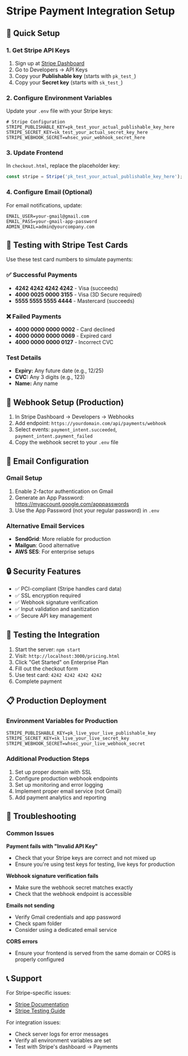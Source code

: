 # Stripe Payment Integration Setup

## 🚀 Quick Setup

### 1. Get Stripe API Keys
1. Sign up at [Stripe Dashboard](https://dashboard.stripe.com)
2. Go to Developers → API Keys
3. Copy your **Publishable key** (starts with `pk_test_`)
4. Copy your **Secret key** (starts with `sk_test_`)

### 2. Configure Environment Variables
Update your `.env` file with your Stripe keys:

```env
# Stripe Configuration
STRIPE_PUBLISHABLE_KEY=pk_test_your_actual_publishable_key_here
STRIPE_SECRET_KEY=sk_test_your_actual_secret_key_here
STRIPE_WEBHOOK_SECRET=whsec_your_webhook_secret_here
```

### 3. Update Frontend
In `checkout.html`, replace the placeholder key:

```javascript
const stripe = Stripe('pk_test_your_actual_publishable_key_here');
```

### 4. Configure Email (Optional)
For email notifications, update:

```env
EMAIL_USER=your-gmail@gmail.com
EMAIL_PASS=your-gmail-app-password
ADMIN_EMAIL=admin@yourcompany.com
```

## 🧪 Testing with Stripe Test Cards

Use these test card numbers to simulate payments:

### ✅ Successful Payments
- **4242 4242 4242 4242** - Visa (succeeds)
- **4000 0025 0000 3155** - Visa (3D Secure required)
- **5555 5555 5555 4444** - Mastercard (succeeds)

### ❌ Failed Payments
- **4000 0000 0000 0002** - Card declined
- **4000 0000 0000 0069** - Expired card
- **4000 0000 0000 0127** - Incorrect CVC

### Test Details
- **Expiry:** Any future date (e.g., 12/25)
- **CVC:** Any 3 digits (e.g., 123)
- **Name:** Any name

## 🔧 Webhook Setup (Production)

1. In Stripe Dashboard → Developers → Webhooks
2. Add endpoint: `https://yourdomain.com/api/payments/webhook`
3. Select events: `payment_intent.succeeded`, `payment_intent.payment_failed`
4. Copy the webhook secret to your `.env` file

## 📧 Email Configuration

### Gmail Setup
1. Enable 2-factor authentication on Gmail
2. Generate an App Password: https://myaccount.google.com/apppasswords
3. Use the App Password (not your regular password) in `.env`

### Alternative Email Services
- **SendGrid**: More reliable for production
- **Mailgun**: Good alternative
- **AWS SES**: For enterprise setups

## 🔒 Security Features

- ✅ PCI-compliant (Stripe handles card data)
- ✅ SSL encryption required
- ✅ Webhook signature verification
- ✅ Input validation and sanitization
- ✅ Secure API key management

## 🚦 Testing the Integration

1. Start the server: `npm start`
2. Visit: `http://localhost:3000/pricing.html`
3. Click "Get Started" on Enterprise Plan
4. Fill out the checkout form
5. Use test card: `4242 4242 4242 4242`
6. Complete payment

## 📋 Production Deployment

### Environment Variables for Production
```env
STRIPE_PUBLISHABLE_KEY=pk_live_your_live_publishable_key
STRIPE_SECRET_KEY=sk_live_your_live_secret_key
STRIPE_WEBHOOK_SECRET=whsec_your_live_webhook_secret
```

### Additional Production Steps
1. Set up proper domain with SSL
2. Configure production webhook endpoints
3. Set up monitoring and error logging
4. Implement proper email service (not Gmail)
5. Add payment analytics and reporting

## 🐛 Troubleshooting

### Common Issues

**Payment fails with "Invalid API Key"**
- Check that your Stripe keys are correct and not mixed up
- Ensure you're using test keys for testing, live keys for production

**Webhook signature verification fails**
- Make sure the webhook secret matches exactly
- Check that the webhook endpoint is accessible

**Emails not sending**
- Verify Gmail credentials and app password
- Check spam folder
- Consider using a dedicated email service

**CORS errors**
- Ensure your frontend is served from the same domain or CORS is properly configured

## 📞 Support

For Stripe-specific issues:
- [Stripe Documentation](https://stripe.com/docs)
- [Stripe Testing Guide](https://stripe.com/docs/testing)

For integration issues:
- Check server logs for error messages
- Verify all environment variables are set
- Test with Stripe's dashboard → Payments
